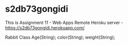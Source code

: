 # s2db73gongidi
This is Assignment 11 - Web Apps
Remote Heroku server - https://s2db73gongidi.herokuapp.com/

Rabbit  Class
Age(String);
color(String);
weight(String);
